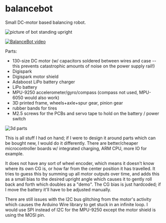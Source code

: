 # balancebot
Small DC-motor based balancing robot.

![picture of bot standing upright](https://user-images.githubusercontent.com/46170/62229378-61ce5080-b374-11e9-9bae-903f8e7f7537.jpg)

[![BalanceBot video](http://img.youtube.com/vi/YxdkzbH74xc/0.jpg)](http://www.youtube.com/watch?v=YxdkzbH74xc "BalanceBot in motion")

Parts:
 - 130-size DC motor (w/ capacitors soldered between wires and case -- this prevents catastrophic amounts of noise on the power supply rail!)
 - Digispark
 - Digispark motor shield
 - Adaboost LiPo battery charger
 - LiPo battery
 - MPU-9250 accelerometer/gyro/compass (compass not used, MPU-6050 would also work)
 - 3D printed frame, wheels+axle+spur gear, pinion gear
 - rubber bands for tires
 - M2.5 screws for the PCBs and servo tape to hold on the battery / power switch

![3d parts](https://user-images.githubusercontent.com/46170/62230263-51b77080-b376-11e9-8613-e106cb508b14.jpg)

This is all stuff I had on hand; if I were to design it around parts which can be bought new, I would do
it differently. There are better/cheaper microcontroller boards w/ integrated charging, ARM CPU, more IO for example.

It does not have any sort of wheel encoder, which means it doesn't know where its own CG is, or how far from the
center position it has travelled. It tries to guess this by summing up all motor outputs over time, and adds this
as a small bias to the desired upright angle which causes it to gently roll back and forth which doubles as a "demo".
The CG bias is just hardcoded; if I move the battery it'll have to be adjusted manually.

There are still issues with the I2C bus glitching from the motor's activity which causes the Arduino Wire
library to get stuck in an infinite loop. I would use SPI instead of I2C for the MPU-9250 except the motor
shield is using the MOSI pin.
